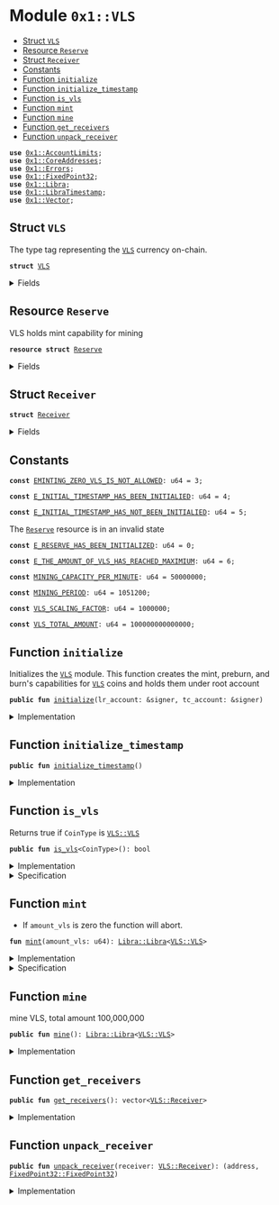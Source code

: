 
<a name="0x1_VLS"></a>

# Module `0x1::VLS`



-  [Struct `VLS`](#0x1_VLS_VLS)
-  [Resource `Reserve`](#0x1_VLS_Reserve)
-  [Struct `Receiver`](#0x1_VLS_Receiver)
-  [Constants](#@Constants_0)
-  [Function `initialize`](#0x1_VLS_initialize)
-  [Function `initialize_timestamp`](#0x1_VLS_initialize_timestamp)
-  [Function `is_vls`](#0x1_VLS_is_vls)
-  [Function `mint`](#0x1_VLS_mint)
-  [Function `mine`](#0x1_VLS_mine)
-  [Function `get_receivers`](#0x1_VLS_get_receivers)
-  [Function `unpack_receiver`](#0x1_VLS_unpack_receiver)


<pre><code><b>use</b> <a href="AccountLimits.md#0x1_AccountLimits">0x1::AccountLimits</a>;
<b>use</b> <a href="CoreAddresses.md#0x1_CoreAddresses">0x1::CoreAddresses</a>;
<b>use</b> <a href="Errors.md#0x1_Errors">0x1::Errors</a>;
<b>use</b> <a href="FixedPoint32.md#0x1_FixedPoint32">0x1::FixedPoint32</a>;
<b>use</b> <a href="Libra.md#0x1_Libra">0x1::Libra</a>;
<b>use</b> <a href="LibraTimestamp.md#0x1_LibraTimestamp">0x1::LibraTimestamp</a>;
<b>use</b> <a href="Vector.md#0x1_Vector">0x1::Vector</a>;
</code></pre>



<a name="0x1_VLS_VLS"></a>

## Struct `VLS`

The type tag representing the <code><a href="VLS.md#0x1_VLS">VLS</a></code> currency on-chain.


<pre><code><b>struct</b> <a href="VLS.md#0x1_VLS">VLS</a>
</code></pre>



<details>
<summary>Fields</summary>


<dl>
<dt>
<code>dummy_field: bool</code>
</dt>
<dd>

</dd>
</dl>


</details>

<a name="0x1_VLS_Reserve"></a>

## Resource `Reserve`

VLS holds mint capability for mining


<pre><code><b>resource</b> <b>struct</b> <a href="VLS.md#0x1_VLS_Reserve">Reserve</a>
</code></pre>



<details>
<summary>Fields</summary>


<dl>
<dt>
<code>mint_cap: <a href="Libra.md#0x1_Libra_MintCapability">Libra::MintCapability</a>&lt;<a href="VLS.md#0x1_VLS_VLS">VLS::VLS</a>&gt;</code>
</dt>
<dd>
 The mint capability allowing minting of <code><a href="VLS.md#0x1_VLS">VLS</a></code> coins.
</dd>
<dt>
<code>burn_cap: <a href="Libra.md#0x1_Libra_BurnCapability">Libra::BurnCapability</a>&lt;<a href="VLS.md#0x1_VLS_VLS">VLS::VLS</a>&gt;</code>
</dt>
<dd>
 The burn capability for <code><a href="VLS.md#0x1_VLS">VLS</a></code> coins. This is used for the unpacking
 of <code><a href="VLS.md#0x1_VLS">VLS</a></code> coins into the underlying backing currencies.
</dd>
<dt>
<code>preburn_cap: <a href="Libra.md#0x1_Libra_Preburn">Libra::Preburn</a>&lt;<a href="VLS.md#0x1_VLS_VLS">VLS::VLS</a>&gt;</code>
</dt>
<dd>
 The preburn for <code><a href="VLS.md#0x1_VLS">VLS</a></code>. This is an administrative field since we
 need to alway preburn before we burn.
</dd>
<dt>
<code>initial_timestamp: u64</code>
</dt>
<dd>
 Initial timestamp
</dd>
</dl>


</details>

<a name="0x1_VLS_Receiver"></a>

## Struct `Receiver`



<pre><code><b>struct</b> <a href="VLS.md#0x1_VLS_Receiver">Receiver</a>
</code></pre>



<details>
<summary>Fields</summary>


<dl>
<dt>
<code>addr: address</code>
</dt>
<dd>

</dd>
<dt>
<code>ratio: <a href="FixedPoint32.md#0x1_FixedPoint32_FixedPoint32">FixedPoint32::FixedPoint32</a></code>
</dt>
<dd>

</dd>
</dl>


</details>

<a name="@Constants_0"></a>

## Constants


<a name="0x1_VLS_EMINTING_ZERO_VLS_IS_NOT_ALLOWED"></a>



<pre><code><b>const</b> <a href="VLS.md#0x1_VLS_EMINTING_ZERO_VLS_IS_NOT_ALLOWED">EMINTING_ZERO_VLS_IS_NOT_ALLOWED</a>: u64 = 3;
</code></pre>



<a name="0x1_VLS_E_INITIAL_TIMESTAMP_HAS_BEEN_INITIALIED"></a>



<pre><code><b>const</b> <a href="VLS.md#0x1_VLS_E_INITIAL_TIMESTAMP_HAS_BEEN_INITIALIED">E_INITIAL_TIMESTAMP_HAS_BEEN_INITIALIED</a>: u64 = 4;
</code></pre>



<a name="0x1_VLS_E_INITIAL_TIMESTAMP_HAS_NOT_BEEN_INITIALIED"></a>



<pre><code><b>const</b> <a href="VLS.md#0x1_VLS_E_INITIAL_TIMESTAMP_HAS_NOT_BEEN_INITIALIED">E_INITIAL_TIMESTAMP_HAS_NOT_BEEN_INITIALIED</a>: u64 = 5;
</code></pre>



<a name="0x1_VLS_E_RESERVE_HAS_BEEN_INITIALIZED"></a>

The <code><a href="VLS.md#0x1_VLS_Reserve">Reserve</a></code> resource is in an invalid state


<pre><code><b>const</b> <a href="VLS.md#0x1_VLS_E_RESERVE_HAS_BEEN_INITIALIZED">E_RESERVE_HAS_BEEN_INITIALIZED</a>: u64 = 0;
</code></pre>



<a name="0x1_VLS_E_THE_AMOUNT_OF_VLS_HAS_REACHED_MAXIMIUM"></a>



<pre><code><b>const</b> <a href="VLS.md#0x1_VLS_E_THE_AMOUNT_OF_VLS_HAS_REACHED_MAXIMIUM">E_THE_AMOUNT_OF_VLS_HAS_REACHED_MAXIMIUM</a>: u64 = 6;
</code></pre>



<a name="0x1_VLS_MINING_CAPACITY_PER_MINUTE"></a>



<pre><code><b>const</b> <a href="VLS.md#0x1_VLS_MINING_CAPACITY_PER_MINUTE">MINING_CAPACITY_PER_MINUTE</a>: u64 = 50000000;
</code></pre>



<a name="0x1_VLS_MINING_PERIOD"></a>



<pre><code><b>const</b> <a href="VLS.md#0x1_VLS_MINING_PERIOD">MINING_PERIOD</a>: u64 = 1051200;
</code></pre>



<a name="0x1_VLS_VLS_SCALING_FACTOR"></a>



<pre><code><b>const</b> <a href="VLS.md#0x1_VLS_VLS_SCALING_FACTOR">VLS_SCALING_FACTOR</a>: u64 = 1000000;
</code></pre>



<a name="0x1_VLS_VLS_TOTAL_AMOUNT"></a>



<pre><code><b>const</b> <a href="VLS.md#0x1_VLS_VLS_TOTAL_AMOUNT">VLS_TOTAL_AMOUNT</a>: u64 = 100000000000000;
</code></pre>



<a name="0x1_VLS_initialize"></a>

## Function `initialize`

Initializes the <code><a href="VLS.md#0x1_VLS">VLS</a></code> module.
This function creates the mint, preburn, and burn's capabilities for <code><a href="VLS.md#0x1_VLS">VLS</a></code> coins and holds them under root account


<pre><code><b>public</b> <b>fun</b> <a href="VLS.md#0x1_VLS_initialize">initialize</a>(lr_account: &signer, tc_account: &signer)
</code></pre>



<details>
<summary>Implementation</summary>


<pre><code><b>public</b> <b>fun</b> <a href="VLS.md#0x1_VLS_initialize">initialize</a>(
    lr_account: &signer,
    tc_account: &signer,
) {
    <a href="LibraTimestamp.md#0x1_LibraTimestamp_assert_genesis">LibraTimestamp::assert_genesis</a>();

    // Operational constraint
    <a href="CoreAddresses.md#0x1_CoreAddresses_assert_currency_info">CoreAddresses::assert_currency_info</a>(lr_account);

    // <a href="VLS.md#0x1_VLS_Reserve">Reserve</a> must not exist.
    <b>assert</b>(!<b>exists</b>&lt;<a href="VLS.md#0x1_VLS_Reserve">Reserve</a>&gt;(<a href="CoreAddresses.md#0x1_CoreAddresses_LIBRA_ROOT_ADDRESS">CoreAddresses::LIBRA_ROOT_ADDRESS</a>()), <a href="Errors.md#0x1_Errors_already_published">Errors::already_published</a>(<a href="VLS.md#0x1_VLS_E_RESERVE_HAS_BEEN_INITIALIZED">E_RESERVE_HAS_BEEN_INITIALIZED</a>));

    <b>let</b> (mint_cap, burn_cap) = <a href="Libra.md#0x1_Libra_register_currency">Libra::register_currency</a>&lt;<a href="VLS.md#0x1_VLS">VLS</a>&gt;(
        lr_account,
        <a href="FixedPoint32.md#0x1_FixedPoint32_create_from_rational">FixedPoint32::create_from_rational</a>(1, 1), // exchange rate <b>to</b> <a href="VLS.md#0x1_VLS">VLS</a>
        <b>false</b>,    // is_synthetic
        1000000, // scaling_factor = 10^6
        1000,    // fractional_part = 10^3
        b"<a href="VLS.md#0x1_VLS">VLS</a>"
    );

    <a href="AccountLimits.md#0x1_AccountLimits_publish_unrestricted_limits">AccountLimits::publish_unrestricted_limits</a>&lt;<a href="VLS.md#0x1_VLS">VLS</a>&gt;(lr_account);
    <b>let</b> preburn_cap = <a href="Libra.md#0x1_Libra_create_preburn">Libra::create_preburn</a>&lt;<a href="VLS.md#0x1_VLS">VLS</a>&gt;(tc_account);

    move_to(lr_account, <a href="VLS.md#0x1_VLS_Reserve">Reserve</a> { mint_cap, burn_cap, preburn_cap, initial_timestamp: 0 });
}
</code></pre>



</details>

<a name="0x1_VLS_initialize_timestamp"></a>

## Function `initialize_timestamp`



<pre><code><b>public</b> <b>fun</b> <a href="VLS.md#0x1_VLS_initialize_timestamp">initialize_timestamp</a>()
</code></pre>



<details>
<summary>Implementation</summary>


<pre><code><b>public</b> <b>fun</b> <a href="VLS.md#0x1_VLS_initialize_timestamp">initialize_timestamp</a>()
<b>acquires</b> <a href="VLS.md#0x1_VLS_Reserve">Reserve</a> {
    <a href="LibraTimestamp.md#0x1_LibraTimestamp_assert_operating">LibraTimestamp::assert_operating</a>();

    <b>let</b> reserve = borrow_global_mut&lt;<a href="VLS.md#0x1_VLS_Reserve">Reserve</a>&gt;(<a href="CoreAddresses.md#0x1_CoreAddresses_LIBRA_ROOT_ADDRESS">CoreAddresses::LIBRA_ROOT_ADDRESS</a>());

    <b>assert</b>(reserve.initial_timestamp == 0, <a href="Errors.md#0x1_Errors_already_published">Errors::already_published</a>(<a href="VLS.md#0x1_VLS_E_INITIAL_TIMESTAMP_HAS_BEEN_INITIALIED">E_INITIAL_TIMESTAMP_HAS_BEEN_INITIALIED</a>));

    reserve.initial_timestamp = <a href="LibraTimestamp.md#0x1_LibraTimestamp_now_seconds">LibraTimestamp::now_seconds</a>();
}
</code></pre>



</details>

<a name="0x1_VLS_is_vls"></a>

## Function `is_vls`

Returns true if <code>CoinType</code> is <code><a href="VLS.md#0x1_VLS_VLS">VLS::VLS</a></code>


<pre><code><b>public</b> <b>fun</b> <a href="VLS.md#0x1_VLS_is_vls">is_vls</a>&lt;CoinType&gt;(): bool
</code></pre>



<details>
<summary>Implementation</summary>


<pre><code><b>public</b> <b>fun</b> <a href="VLS.md#0x1_VLS_is_vls">is_vls</a>&lt;CoinType&gt;(): bool {
    <a href="Libra.md#0x1_Libra_is_currency">Libra::is_currency</a>&lt;CoinType&gt;() &&
        <a href="Libra.md#0x1_Libra_currency_code">Libra::currency_code</a>&lt;CoinType&gt;() == <a href="Libra.md#0x1_Libra_currency_code">Libra::currency_code</a>&lt;<a href="VLS.md#0x1_VLS">VLS</a>&gt;()
}
</code></pre>



</details>

<details>
<summary>Specification</summary>



<pre><code><b>pragma</b> verify = <b>false</b>, opaque = <b>true</b>;
</code></pre>


The following is correct because currency codes are unique.


<pre><code><b>ensures</b> result == <a href="VLS.md#0x1_VLS_spec_is_vls">spec_is_vls</a>&lt;CoinType&gt;();
</code></pre>


Returns true if CoinType is VLS.


<a name="0x1_VLS_spec_is_vls"></a>


<pre><code><b>define</b> <a href="VLS.md#0x1_VLS_spec_is_vls">spec_is_vls</a>&lt;CoinType&gt;(): bool {
   type&lt;CoinType&gt;() == type&lt;<a href="VLS.md#0x1_VLS">VLS</a>&gt;()
}
</code></pre>



</details>

<a name="0x1_VLS_mint"></a>

## Function `mint`

* If <code>amount_vls</code> is zero the function will abort.


<pre><code><b>fun</b> <a href="VLS.md#0x1_VLS_mint">mint</a>(amount_vls: u64): <a href="Libra.md#0x1_Libra_Libra">Libra::Libra</a>&lt;<a href="VLS.md#0x1_VLS_VLS">VLS::VLS</a>&gt;
</code></pre>



<details>
<summary>Implementation</summary>


<pre><code><b>fun</b> <a href="VLS.md#0x1_VLS_mint">mint</a>(
    amount_vls: u64,
): <a href="Libra.md#0x1_Libra">Libra</a>&lt;<a href="VLS.md#0x1_VLS">VLS</a>&gt;
<b>acquires</b> <a href="VLS.md#0x1_VLS_Reserve">Reserve</a> {

    <b>assert</b>(amount_vls &gt; 0, <a href="Errors.md#0x1_Errors_invalid_argument">Errors::invalid_argument</a>(<a href="VLS.md#0x1_VLS_EMINTING_ZERO_VLS_IS_NOT_ALLOWED">EMINTING_ZERO_VLS_IS_NOT_ALLOWED</a>));

    <b>let</b> reserve = borrow_global_mut&lt;<a href="VLS.md#0x1_VLS_Reserve">Reserve</a>&gt;(<a href="CoreAddresses.md#0x1_CoreAddresses_LIBRA_ROOT_ADDRESS">CoreAddresses::LIBRA_ROOT_ADDRESS</a>());

    // Once the coins have been deposited in the reserve, we can mint the <a href="VLS.md#0x1_VLS">VLS</a>
    <a href="Libra.md#0x1_Libra_mint_with_capability">Libra::mint_with_capability</a>&lt;<a href="VLS.md#0x1_VLS">VLS</a>&gt;(amount_vls, &reserve.mint_cap)
}
</code></pre>



</details>

<details>
<summary>Specification</summary>



<pre><code><b>pragma</b> opaque;
<b>modifies</b> <b>global</b>&lt;<a href="VLS.md#0x1_VLS_Reserve">Reserve</a>&gt;(<a href="CoreAddresses.md#0x1_CoreAddresses_LIBRA_ROOT_ADDRESS">CoreAddresses::LIBRA_ROOT_ADDRESS</a>());
<b>modifies</b> <b>global</b>&lt;<a href="Libra.md#0x1_Libra_CurrencyInfo">Libra::CurrencyInfo</a>&lt;<a href="VLS.md#0x1_VLS">VLS</a>&gt;&gt;(<a href="CoreAddresses.md#0x1_CoreAddresses_CURRENCY_INFO_ADDRESS">CoreAddresses::CURRENCY_INFO_ADDRESS</a>());
<b>include</b> <a href="VLS.md#0x1_VLS_CreateAbortsIf">CreateAbortsIf</a>;
<a name="0x1_VLS_reserve$9"></a>
<b>let</b> reserve = <b>global</b>&lt;<a href="VLS.md#0x1_VLS_Reserve">Reserve</a>&gt;(<a href="CoreAddresses.md#0x1_CoreAddresses_LIBRA_ROOT_ADDRESS">CoreAddresses::LIBRA_ROOT_ADDRESS</a>());
<b>ensures</b> <b>exists</b>&lt;<a href="VLS.md#0x1_VLS_Reserve">Reserve</a>&gt;(<a href="CoreAddresses.md#0x1_CoreAddresses_LIBRA_ROOT_ADDRESS">CoreAddresses::LIBRA_ROOT_ADDRESS</a>());
<b>include</b> <a href="Libra.md#0x1_Libra_MintEnsures">Libra::MintEnsures</a>&lt;<a href="VLS.md#0x1_VLS">VLS</a>&gt;{value: amount_vls};
</code></pre>




<a name="0x1_VLS_CreateAbortsIf"></a>


<pre><code><b>schema</b> <a href="VLS.md#0x1_VLS_CreateAbortsIf">CreateAbortsIf</a> {
    amount_vls: u64;
    <a name="0x1_VLS_reserve$8"></a>
    <b>let</b> reserve = <b>global</b>&lt;<a href="VLS.md#0x1_VLS_Reserve">Reserve</a>&gt;(<a href="CoreAddresses.md#0x1_CoreAddresses_LIBRA_ROOT_ADDRESS">CoreAddresses::LIBRA_ROOT_ADDRESS</a>());
    <b>aborts_if</b> amount_vls == 0 <b>with</b> <a href="Errors.md#0x1_Errors_INVALID_ARGUMENT">Errors::INVALID_ARGUMENT</a>;
    <b>include</b> <a href="LibraTimestamp.md#0x1_LibraTimestamp_AbortsIfNotOperating">LibraTimestamp::AbortsIfNotOperating</a>;
    <b>include</b> <a href="Libra.md#0x1_Libra_MintAbortsIf">Libra::MintAbortsIf</a>&lt;<a href="VLS.md#0x1_VLS">VLS</a>&gt;{value: amount_vls};
}
</code></pre>



</details>

<a name="0x1_VLS_mine"></a>

## Function `mine`

mine VLS, total amount 100,000,000


<pre><code><b>public</b> <b>fun</b> <a href="VLS.md#0x1_VLS_mine">mine</a>(): <a href="Libra.md#0x1_Libra_Libra">Libra::Libra</a>&lt;<a href="VLS.md#0x1_VLS_VLS">VLS::VLS</a>&gt;
</code></pre>



<details>
<summary>Implementation</summary>


<pre><code><b>public</b> <b>fun</b> <a href="VLS.md#0x1_VLS_mine">mine</a>() : <a href="Libra.md#0x1_Libra">Libra</a>&lt;<a href="VLS.md#0x1_VLS">VLS</a>&gt;
<b>acquires</b> <a href="VLS.md#0x1_VLS_Reserve">Reserve</a> {
    <b>let</b> reserve = borrow_global&lt;<a href="VLS.md#0x1_VLS_Reserve">Reserve</a>&gt;(<a href="CoreAddresses.md#0x1_CoreAddresses_LIBRA_ROOT_ADDRESS">CoreAddresses::LIBRA_ROOT_ADDRESS</a>());
    <b>let</b> initial_timestamp = reserve.initial_timestamp;
    <b>assert</b>(initial_timestamp != 0, <a href="Errors.md#0x1_Errors_invalid_argument">Errors::invalid_argument</a>(<a href="VLS.md#0x1_VLS_E_INITIAL_TIMESTAMP_HAS_NOT_BEEN_INITIALIED">E_INITIAL_TIMESTAMP_HAS_NOT_BEEN_INITIALIED</a>));

    <b>let</b> now_minutes = (<a href="LibraTimestamp.md#0x1_LibraTimestamp_now_seconds">LibraTimestamp::now_seconds</a>() - initial_timestamp) / 60;
    <b>let</b> step = now_minutes / <a href="VLS.md#0x1_VLS_MINING_PERIOD">MINING_PERIOD</a>;
    <b>let</b> process = now_minutes % <a href="VLS.md#0x1_VLS_MINING_PERIOD">MINING_PERIOD</a>;
    <b>let</b> mining_capacity = <a href="VLS.md#0x1_VLS_MINING_CAPACITY_PER_MINUTE">MINING_CAPACITY_PER_MINUTE</a>;
    <b>let</b> expected_amount : u64 = 0;

    <b>while</b> (step &gt; 0) {
        // calculate and accumulate mining amount for every period
        expected_amount = expected_amount + mining_capacity * <a href="VLS.md#0x1_VLS_MINING_PERIOD">MINING_PERIOD</a>;

        // mining capacity reduces by half per period
        mining_capacity = mining_capacity / 2;

        step = step - 1;
    };

    <b>let</b> expected_amount = expected_amount + mining_capacity * process;

    // the expected amount mustn't be greater than  <a href="VLS.md#0x1_VLS_VLS_TOTAL_AMOUNT">VLS_TOTAL_AMOUNT</a>
    <b>if</b> (expected_amount &gt; <a href="VLS.md#0x1_VLS_VLS_TOTAL_AMOUNT">VLS_TOTAL_AMOUNT</a>)
        expected_amount = <a href="VLS.md#0x1_VLS_VLS_TOTAL_AMOUNT">VLS_TOTAL_AMOUNT</a>;

    <b>let</b> minted_amount : u64 = (<a href="Libra.md#0x1_Libra_market_cap">Libra::market_cap</a>&lt;<a href="VLS.md#0x1_VLS">VLS</a>&gt;() <b>as</b> u64);

    <b>assert</b>(minted_amount &lt; <a href="VLS.md#0x1_VLS_VLS_TOTAL_AMOUNT">VLS_TOTAL_AMOUNT</a>,  <a href="Errors.md#0x1_Errors_invalid_argument">Errors::invalid_argument</a>(<a href="VLS.md#0x1_VLS_E_THE_AMOUNT_OF_VLS_HAS_REACHED_MAXIMIUM">E_THE_AMOUNT_OF_VLS_HAS_REACHED_MAXIMIUM</a>));

    <b>let</b> mine_amount = expected_amount - minted_amount;

    <a href="VLS.md#0x1_VLS_mint">mint</a>(mine_amount)
}
</code></pre>



</details>

<a name="0x1_VLS_get_receivers"></a>

## Function `get_receivers`



<pre><code><b>public</b> <b>fun</b> <a href="VLS.md#0x1_VLS_get_receivers">get_receivers</a>(): vector&lt;<a href="VLS.md#0x1_VLS_Receiver">VLS::Receiver</a>&gt;
</code></pre>



<details>
<summary>Implementation</summary>


<pre><code><b>public</b> <b>fun</b> <a href="VLS.md#0x1_VLS_get_receivers">get_receivers</a>() : vector&lt;<a href="VLS.md#0x1_VLS_Receiver">Receiver</a>&gt; {
    <b>let</b> receivers = <a href="Vector.md#0x1_Vector_empty">Vector::empty</a>&lt;<a href="VLS.md#0x1_VLS_Receiver">Receiver</a>&gt;();

    <b>let</b> element1 = <a href="VLS.md#0x1_VLS_Receiver">Receiver</a> { addr: 0xDD01, ratio: <a href="FixedPoint32.md#0x1_FixedPoint32_create_from_rational">FixedPoint32::create_from_rational</a>(56,100)  };
    <b>let</b> element2 = <a href="VLS.md#0x1_VLS_Receiver">Receiver</a> { addr: 0xDD02, ratio: <a href="FixedPoint32.md#0x1_FixedPoint32_create_from_rational">FixedPoint32::create_from_rational</a>(15,100)  };
    <b>let</b> element3 = <a href="VLS.md#0x1_VLS_Receiver">Receiver</a> { addr: 0xDD03, ratio: <a href="FixedPoint32.md#0x1_FixedPoint32_create_from_rational">FixedPoint32::create_from_rational</a>(15,100)  };
    <b>let</b> element4 = <a href="VLS.md#0x1_VLS_Receiver">Receiver</a> { addr: 0xDD04, ratio: <a href="FixedPoint32.md#0x1_FixedPoint32_create_from_rational">FixedPoint32::create_from_rational</a>(12,100)  };
    <b>let</b> element5 = <a href="VLS.md#0x1_VLS_Receiver">Receiver</a> { addr: 0xDD05, ratio: <a href="FixedPoint32.md#0x1_FixedPoint32_create_from_rational">FixedPoint32::create_from_rational</a>(1,100)  };
    <b>let</b> element6 = <a href="VLS.md#0x1_VLS_Receiver">Receiver</a> { addr: 0xDD06, ratio: <a href="FixedPoint32.md#0x1_FixedPoint32_create_from_rational">FixedPoint32::create_from_rational</a>(1,100)  };

    <a href="Vector.md#0x1_Vector_push_back">Vector::push_back</a>(&<b>mut</b> receivers, element1);
    <a href="Vector.md#0x1_Vector_push_back">Vector::push_back</a>(&<b>mut</b> receivers, element2);
    <a href="Vector.md#0x1_Vector_push_back">Vector::push_back</a>(&<b>mut</b> receivers, element3);
    <a href="Vector.md#0x1_Vector_push_back">Vector::push_back</a>(&<b>mut</b> receivers, element4);
    <a href="Vector.md#0x1_Vector_push_back">Vector::push_back</a>(&<b>mut</b> receivers, element5);
    <a href="Vector.md#0x1_Vector_push_back">Vector::push_back</a>(&<b>mut</b> receivers, element6);

    receivers
}
</code></pre>



</details>

<a name="0x1_VLS_unpack_receiver"></a>

## Function `unpack_receiver`



<pre><code><b>public</b> <b>fun</b> <a href="VLS.md#0x1_VLS_unpack_receiver">unpack_receiver</a>(receiver: <a href="VLS.md#0x1_VLS_Receiver">VLS::Receiver</a>): (address, <a href="FixedPoint32.md#0x1_FixedPoint32_FixedPoint32">FixedPoint32::FixedPoint32</a>)
</code></pre>



<details>
<summary>Implementation</summary>


<pre><code><b>public</b> <b>fun</b> <a href="VLS.md#0x1_VLS_unpack_receiver">unpack_receiver</a>(receiver : <a href="VLS.md#0x1_VLS_Receiver">Receiver</a>) : (address, <a href="FixedPoint32.md#0x1_FixedPoint32">FixedPoint32</a>) {
    (receiver.addr, *&receiver.ratio)
}
</code></pre>



</details>


[//]: # ("File containing references which can be used from documentation")
[ACCESS_CONTROL]: https://github.com/libra/lip/blob/master/lips/lip-2.md
[ROLE]: https://github.com/libra/lip/blob/master/lips/lip-2.md#roles
[PERMISSION]: https://github.com/libra/lip/blob/master/lips/lip-2.md#permissions
